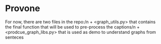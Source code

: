 # Provone

For now, there are two files in the repo:/n
    + <graph_utils.py> that contains the final function that will be used to pre-process the captions/n
    + <prodcue_graph_libs.py> that is used as demo to understand graphs from senteces